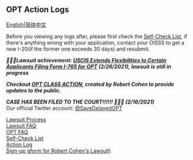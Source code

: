 ## OPT Action Logs
[English](https://ion2014.github.io/OPTActionLogs/index)|[简体中文](https://ion2014.github.io/OPTActionLogs/index_ch)<br/>

Before you viewing any logs after, please first check the [Self-Check List](https://ion2014.github.io/OPTActionLogs/self_check_en), if there's anything wrong with your application, contact your OISSS to get a new I-20(if the former one exceeds 30 days) and resubmit.

***🎉🎉🎉Lawsuit achievement: [USCIS Extends Flexibilities to Certain Applicants Filing Form I-765 for OPT](https://www.uscis.gov/news/alerts/uscis-extends-flexibilities-to-certain-applicants-filing-form-i-765-for-opt) (2/26/2021), lawsuit is still in progress*** <br/>

***Checkout [OPT CLASS ACTION](http://www.optclassaction.com/), created by Robert Cohen to provide updates to the public.*** <br/>

***CASE HAS BEEN FILED TO THE COURT!!!!!! 🎉🎉🎉 (2/16/2021)*** <br/>
Our official Twitter account: [@SaveDelayedOPT](https://twitter.com/SaveDelayedOPT)<br/>

[Lawsuit Process](https://ion2014.github.io/OPTActionLogs/lawsuit_en)\
[Lawsuit FAQ](https://ion2014.github.io/OPTActionLogs/lawsuit_faq_en)\
[OPT FAQ](https://ion2014.github.io/OPTActionLogs/opt_faq_en)\
[Self-Check List](https://ion2014.github.io/OPTActionLogs/self_check_en)\
[Action Log](https://ion2014.github.io/OPTActionLogs/action_logs_en)\
[Sign-up gform for Robert Cohen's Lawsuit](https://forms.gle/4mSvmdacZNomUQUV7)\
